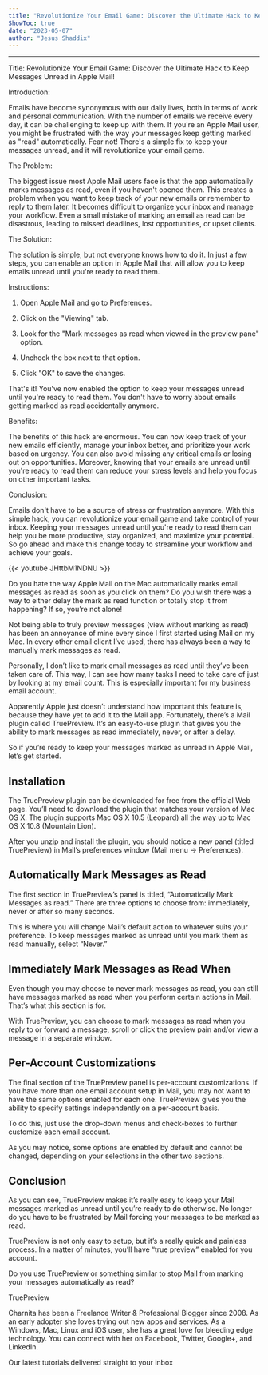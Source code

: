 ```yaml
---
title: "Revolutionize Your Email Game: Discover the Ultimate Hack to Keep Messages Unread in Apple Mail!"
ShowToc: true 
date: "2023-05-07"
author: "Jesus Shaddix"
---
```

*****
Title: Revolutionize Your Email Game: Discover the Ultimate Hack to Keep Messages Unread in Apple Mail!

Introduction:

Emails have become synonymous with our daily lives, both in terms of work and personal communication. With the number of emails we receive every day, it can be challenging to keep up with them. If you're an Apple Mail user, you might be frustrated with the way your messages keep getting marked as "read" automatically. Fear not! There's a simple fix to keep your messages unread, and it will revolutionize your email game.

The Problem:

The biggest issue most Apple Mail users face is that the app automatically marks messages as read, even if you haven't opened them. This creates a problem when you want to keep track of your new emails or remember to reply to them later. It becomes difficult to organize your inbox and manage your workflow. Even a small mistake of marking an email as read can be disastrous, leading to missed deadlines, lost opportunities, or upset clients.

The Solution:

The solution is simple, but not everyone knows how to do it. In just a few steps, you can enable an option in Apple Mail that will allow you to keep emails unread until you're ready to read them.

Instructions:

1. Open Apple Mail and go to Preferences.

2. Click on the "Viewing" tab.

3. Look for the "Mark messages as read when viewed in the preview pane" option.

4. Uncheck the box next to that option.

5. Click "OK" to save the changes.

That's it! You've now enabled the option to keep your messages unread until you're ready to read them. You don't have to worry about emails getting marked as read accidentally anymore.

Benefits:

The benefits of this hack are enormous. You can now keep track of your new emails efficiently, manage your inbox better, and prioritize your work based on urgency. You can also avoid missing any critical emails or losing out on opportunities. Moreover, knowing that your emails are unread until you're ready to read them can reduce your stress levels and help you focus on other important tasks.

Conclusion:

Emails don't have to be a source of stress or frustration anymore. With this simple hack, you can revolutionize your email game and take control of your inbox. Keeping your messages unread until you're ready to read them can help you be more productive, stay organized, and maximize your potential. So go ahead and make this change today to streamline your workflow and achieve your goals.

{{< youtube JHttbM1NDNU >}} 



Do you hate the way Apple Mail on the Mac automatically marks email messages as read as soon as you click on them? Do you wish there was a way to either delay the mark as read function or totally stop it from happening? If so, you’re not alone!
 
Not being able to truly preview messages (view without marking as read) has been an annoyance of mine every since I first started using Mail on my Mac. In every other email client I’ve used, there has always been a way to manually mark messages as read.
 
Personally, I don’t like to mark email messages as read until they’ve been taken care of. This way, I can see how many tasks I need to take care of just by looking at my email count. This is especially important for my business email account.
 
Apparently Apple just doesn’t understand how important this feature is, because they have yet to add it to the Mail app. Fortunately, there’s a Mail plugin called TruePreview. It’s an easy-to-use plugin that gives you the ability to mark messages as read immediately, never, or after a delay.
 
So if you’re ready to keep your messages marked as unread in Apple Mail, let’s get started.
 
## Installation
 
The TruePreview plugin can be downloaded for free from the official Web page. You’ll need to download the plugin that matches your version of Mac OS X. The plugin supports Mac OS X 10.5 (Leopard) all the way up to Mac OS X 10.8 (Mountain Lion).
 

 
After you unzip and install the plugin, you should notice a new panel (titled TruePreview) in Mail’s preferences window (Mail menu -> Preferences).
 
## Automatically Mark Messages as Read
 
The first section in TruePreview’s panel is titled, “Automatically Mark Messages as read.” There are three options to choose from: immediately, never or after so many seconds.
 
This is where you will change Mail’s default action to whatever suits your preference. To keep messages marked as unread until you mark them as read manually, select “Never.”
 
## Immediately Mark Messages as Read When
 
Even though you may choose to never mark messages as read, you can still have messages marked as read when you perform certain actions in Mail. That’s what this section is for.
 
With TruePreview, you can choose to mark messages as read when you reply to or forward a message, scroll or click the preview pain and/or view a message in a separate window.
 
## Per-Account Customizations
 
The final section of the TruePreview panel is per-account customizations. If you have more than one email account setup in Mail, you may not want to have the same options enabled for each one. TruePreview gives you the ability to specify settings independently on a per-account basis.
 
To do this, just use the drop-down menus and check-boxes to further customize each email account.
 
As you may notice, some options are enabled by default and cannot be changed, depending on your selections in the other two sections.
 
## Conclusion
 
As you can see, TruePreview makes it’s really easy to keep your Mail messages marked as unread until you’re ready to do otherwise. No longer do you have to be frustrated by Mail forcing your messages to be marked as read.
 
TruePreview is not only easy to setup, but it’s a really quick and painless process. In a matter of minutes, you’ll have “true preview” enabled for you account.
 
Do you use TruePreview or something similar to stop Mail from marking your messages automatically as read?
 
TruePreview
 
Charnita has been a Freelance Writer & Professional Blogger since 2008. As an early adopter she loves trying out new apps and services. As a Windows, Mac, Linux and iOS user, she has a great love for bleeding edge technology. You can connect with her on Facebook, Twitter, Google+, and LinkedIn.
 
Our latest tutorials delivered straight to your inbox





